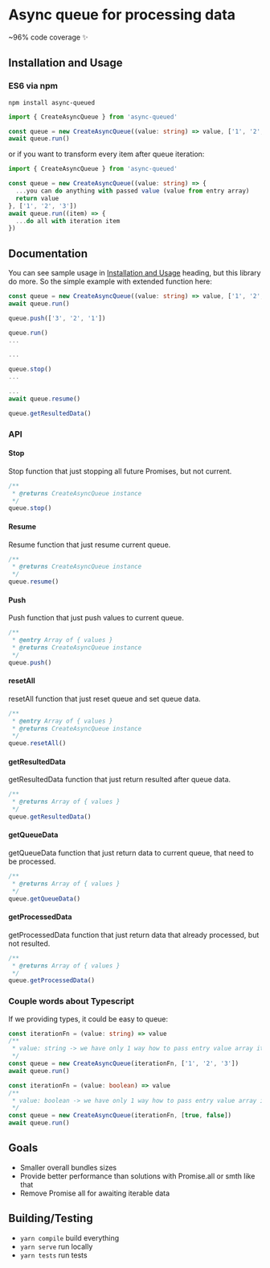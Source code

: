 # Async queue for processing data

~96% code coverage ✨

## Installation and Usage

### ES6 via npm

```shell
npm install async-queued
```

```ts
import { CreateAsyncQueue } from 'async-queued'

const queue = new CreateAsyncQueue((value: string) => value, ['1', '2', '3'])
await queue.run()
```

or if you want to transform every item after queue iteration:

```ts
import { CreateAsyncQueue } from 'async-queued'

const queue = new CreateAsyncQueue((value: string) => {
  ...you can do anything with passed value (value from entry array)
  return value
}, ['1', '2', '3'])
await queue.run((item) => {
  ...do all with iteration item
})
```

## Documentation

You can see sample usage in [Installation and Usage](#installation-and-usage) heading, but this library do more.
So the simple example with extended function here:

```ts
const queue = new CreateAsyncQueue((value: string) => value, ['1', '2', '3'])
await queue.run()

queue.push(['3', '2', '1'])

queue.run()
...

...

queue.stop()
...

...
await queue.resume()

queue.getResultedData()
```

### API

#### **Stop**

Stop function that just stopping all future Promises, but not current.

```ts
/**
 * @returns CreateAsyncQueue instance
 */
queue.stop()
```

#### **Resume**

Resume function that just resume current queue.

```ts
/**
 * @returns CreateAsyncQueue instance
 */
queue.resume()
```

#### **Push**

Push function that just push values to current queue.

```ts
/**
 * @entry Array of { values }
 * @returns CreateAsyncQueue instance
 */
queue.push()
```

#### **resetAll**

resetAll function that just reset queue and set queue data.

```ts
/**
 * @entry Array of { values }
 * @returns CreateAsyncQueue instance
 */
queue.resetAll()
```

#### **getResultedData**

getResultedData function that just return resulted after queue data.

```ts
/**
 * @returns Array of { values }
 */
queue.getResultedData()
```

#### **getQueueData**

getQueueData function that just return data to current queue, that need to be processed.

```ts
/**
 * @returns Array of { values }
 */
queue.getQueueData()
```

#### **getProcessedData**

getProcessedData function that just return data that already processed, but not resulted.

```ts
/**
 * @returns Array of { values }
 */
queue.getProcessedData()
```

### Couple words about Typescript

If we providing types, it could be easy to queue:

```ts
const iterationFn = (value: string) => value
/**
 * value: string -> we have only 1 way how to pass entry value array it is a Array<string>
 */
const queue = new CreateAsyncQueue(iterationFn, ['1', '2', '3'])
await queue.run()
```

```ts
const iterationFn = (value: boolean) => value
/**
 * value: boolean -> we have only 1 way how to pass entry value array it is a Array<boolean>
 */
const queue = new CreateAsyncQueue(iterationFn, [true, false])
await queue.run()
```

## Goals

- Smaller overall bundles sizes
- Provide better performance than solutions with Promise.all or smth like that
- Remove Promise all for awaiting iterable data

## Building/Testing

- `yarn compile` build everything
- `yarn serve` run locally
- `yarn tests` run tests
